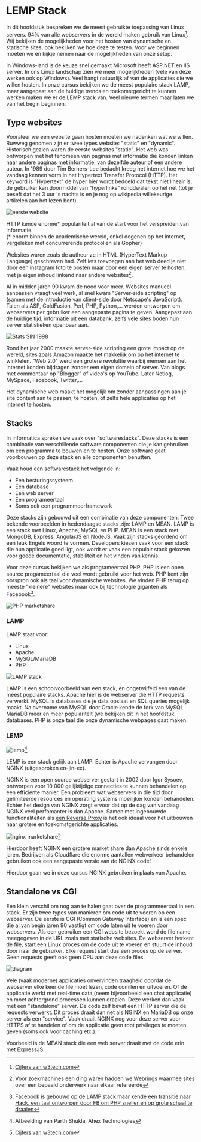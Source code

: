 # LEMP Stack

In dit hoofdstuk bespreken we de meest gebruikte toepassing van Linux servers. 94% van alle webservers in de wereld maken gebruik van Linux[^stats]. Wij bekijken de mogelijkheden voor het hosten van dynamische en statische sites, ook bekijken we hoe deze te testen. Voor we beginnen moeten we en kijkje nemen naar de mogelijkheden van onze setup.

In Windows-land is de keuze snel gemaakt Microsoft heeft ASP.NET en IIS server. In ons Linux landschap zien we meer mogelijkheden (vele van deze werken ook op Windows). Veel hangt natuurlijk af van de applicaties die we willen hosten. In onze cursus bekijken we de meest populaire stack LAMP, maar aangepast aan de huidige trends en toekomstgericht te kunnen werken maken we er de LEMP stack van. Veel nieuwe termen maar laten we van het begin beginnen.

## Type websites

Vooraleer we een website gaan hosten moeten we nadenken wat we willen. Ruwweg genomen zijn er twee types website: "static" en "dynamic".
Historisch gezien waren de eerste websites "static". Het web was ontworpen met het fenomeen van paginas met informatie die konden linken naar andere paginas met informatie, van dezelfde auteur of een andere auteur. In 1989 door Tim Berners-Lee bedacht kreeg het internet hoe we het vandaag kennen vorm in het Hypertext Transfer Protocol (HTTP). Het keyword is "Hypertext" de hyper hier wordt bedoeld dat tekst niet lineair is, de gebruiker kan doormiddel van "hyperlinks" ronddwalen op het net (tot je beseft dat het 3 uur 's nachts is en je nog op wikipedia willekeurige artikelen aan het lezen bent).

![eerste website](./cern.png)

HTTP kende enorme* populariteit al van de start voor het verspreiden van informatie.  
(* enorm binnen de academische wereld, enkel degenen op het internet, vergeleken met concurrerende protocollen als Gopher)

Websites waren zoals de autheur ze in HTML (HyperText Markup Language) geschreven had. Zelf iets toevoegen aan het web deed je niet door een instagram foto te posten maar door een eigen server te hosten, met je eigen inhoud linkend naar andere websites[^webring].

Al in midden jaren 90 kwam de nood voor meer. Websites manueel aanpassen vraagt veel werk, al snel kwam "Server-side scripting" op (samen met de introductie van client-side door Netscape's JavaScript). Talen als ASP, ColdFusion, Perl, PHP, Python,... werden ontworpen om webservers per gebruiker een aangepaste pagina te geven. Aangepast aan de huidige tijd, informatie uit een databank, zelfs vele sites boden hun server statistieken openbaar aan.

![Stats SIN 1998](./sin98.png)

Rond het jaar 2000 maakte server-side scripting een grote impact op de wereld, sites zoals Amazon maakte het makkelijk om op het internet te winklelen. "Web 2.0" werd een grotere revolultie waarbij mensen aan het internet konden bijdragen zonder een eigen domein of server. Van blogs met commentaar op "Blogger" of video's op YouTube. Later Netlog, MySpace, Facebook, Twitter,...

Het dynamische web maakt het mogelijk om zonder aanpassingen aan je site content aan te passen, te hosten, of zelfs hele applicaties op het internet te hosten.

## Stacks

In informatica spreken we vaak over "softwarestacks". Deze stacks is een combinatie van verschillende software componenten die je kan gebruiken om een programma te bouwen en te hosten. Onze software gaat voorbouwen op deze stack en alle componenten benutten.

Vaak houd een softwarestack het volgende in:

- Een besturingssysteem
- Een database
- Een web server
- Een programeertaal
- Soms ook een programmeerframework

Deze stacks zijn gebouwd uit een combinatie van deze componenten.
Twee bekende voorbeelden in hedendaagse stacks zijn: LAMP en MEAN. LAMP is een stack met Linux, Apache, MySQL en PHP. MEAN is een stack met MongoDB, Express, AngularJS en NodeJS. Vaak zijn stacks geordend om een leuk Engels woord te vormen.
Developers kiezen vaak voor een stack die hun applicatie goed ligt, ook wordt er vaak een populair stack gekozen voor goede documentatie, stabiliteit en het vinden van kennis.

Voor deze cursus bekijken we als programeertaal PHP. PHP is een open source progameertaal die veel wordt gebruikt voor het web. PHP kent zijn oorspron ook als taal voor dynamische websites. We vinden PHP terug op meeste "kleinere" websites maar ook bij technologie giganten als Facebook[^hack].

![PHP marketshare](./pl-php.png)

### LAMP

LAMP staat voor:

- Linux
- Apache
- MySQL/MariaDB
- PHP

![LAMP stack](./lamp.jpg)

LAMP is een schoolvoorbeeld van een stack, en ongetwijfeld een van de meest populaire stacks.
Apache hier is de webserver die HTTP requests verwerkt. MySQL is databases die je data opslaat en SQL queries mogelijk maakt. Na overname van MySQL door Oracle kende de fork van MySQL MariaDB meer en meer populariteit (we bekijken dit in het hoofdstuk databases. PHP is onze taal die onze dynamische webpages gaat maken.

### LEMP

![lemp](./lemp.png)[^lempimagesource]

LEMP is een stack gelijk aan LAMP. Echter is Apache vervangen door NGINX (uitgesproken en-jin-ex).

NGINX is een open source webserver gestart in 2002 door Igor Sysoev, ontworpen voor 10 000 gelijktijdige connecties te kunnen behandelen op een efficiente manier. Een probleem wat webservers in die tijd door gelimiteerde resources en operating systems moeilijker konden behandelen. Echter het design van NGINX zorgt ervoor dat op de dag van vandaag NGINX veel perfomanter is dan Apache. Samen met ingebouwde functionaliteiten als [een Reverse Proxy](https://devops.maartje.dev/tools/loadbalancing/) is het ook ideaal voor het uitbouwen naar grotere en toekomstgerichte applicaties.

![nginx marketshare](./nginx-stats.png)[^stats]

Hierdoor heeft NGINX een grotere market share dan Apache sinds enkele jaren. Bedrijven als Cloudflare die enorme aantallen webverkeer behandelen gebruiken ook een aangepaste versie van de NGINX code!

Hierdoor gaan we in deze cursus NGINX gebruiken in plaats van Apache.

## Standalone vs CGI

Een klein verschil om nog aan te halen gaat over de programmeertaal in een stack. Er zijn twee types van manieren om code uit te voeren op een webserver. De eerste is CGI (Common Gateway Interface) en is een spec die al van begin jaren 90 vastligt om code laten uit te voeren door webservers. Als een gebruiker een CGI website bezoekt word de file name meegegeven in de URL zoals met statische websites. De webserver herkent de file, start een Linux proces om de code uit te voeren en stuurt de inhoud door naar de gebruiker. Elke request start dus een proces op de server. Geen requests geeft ook geen CPU aan deze code files.

![diagram](./cgi.png)

Vele (vaak moderne) applicaties onvervinden traagheid doordat de webserver elke keer de file moet lezen, code comilen en uitvoeren. Of de applicatie werkt met real-time data (neem bijvoorbeeld een chat applicatie) en moet achtergrond processen kunnen draaien. Deze werken dan vaak met een "standalone" server. De code zelf bevat een HTTP server die de requests verwerkt. Dit proces draait dan net als NGINX en MariaDB op onze server als een "service". Vaak draait NGINX nog voor deze server voor HTTPS af te handelen of om de applicatie geen root privileges te moeten geven (soms ook voor caching etc.).

Voorbeeld is de MEAN stack die een web server draait met de code erin met ExpressJS.

[^stats]: [Cijfers van w3tech.com](https://w3techs.com/technologies/overview/web_server)
[^webring]: Voor zoekmachines een ding waren hadden we [Webrings](https://en.wikipedia.org/wiki/Webring) waarmee sites over een bepaald onderwerk naar elkaar refereerde
[^hack]: Facebook is gebouwd op de LAMP stack maar kende een [transitie naar Hack, een taal ontworpen door FB om PHP sneller en op grote schaal te draaien](https://www.cuelogic.com/blog/how-facebook-is-not-using-php-by-still-using-php)
[^lempimagesource]: Afbeelding van Parth Shukla, Ahex Technologies
